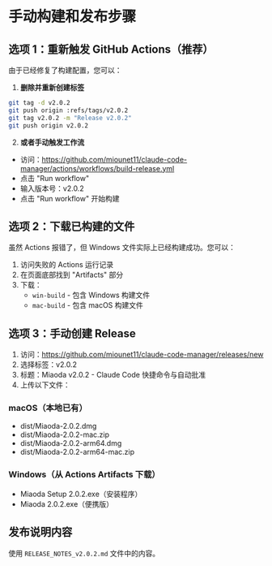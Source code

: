 # 手动构建和发布步骤

## 选项 1：重新触发 GitHub Actions（推荐）

由于已经修复了构建配置，您可以：

1. **删除并重新创建标签**
```bash
git tag -d v2.0.2
git push origin :refs/tags/v2.0.2
git tag v2.0.2 -m "Release v2.0.2"
git push origin v2.0.2
```

2. **或者手动触发工作流**
- 访问：https://github.com/miounet11/claude-code-manager/actions/workflows/build-release.yml
- 点击 "Run workflow"
- 输入版本号：v2.0.2
- 点击 "Run workflow" 开始构建

## 选项 2：下载已构建的文件

虽然 Actions 报错了，但 Windows 文件实际上已经构建成功。您可以：

1. 访问失败的 Actions 运行记录
2. 在页面底部找到 "Artifacts" 部分
3. 下载：
   - `win-build` - 包含 Windows 构建文件
   - `mac-build` - 包含 macOS 构建文件

## 选项 3：手动创建 Release

1. 访问：https://github.com/miounet11/claude-code-manager/releases/new
2. 选择标签：v2.0.2
3. 标题：Miaoda v2.0.2 - Claude Code 快捷命令与自动批准
4. 上传以下文件：

### macOS（本地已有）
- dist/Miaoda-2.0.2.dmg
- dist/Miaoda-2.0.2-mac.zip
- dist/Miaoda-2.0.2-arm64.dmg
- dist/Miaoda-2.0.2-arm64-mac.zip

### Windows（从 Actions Artifacts 下载）
- Miaoda Setup 2.0.2.exe（安装程序）
- Miaoda 2.0.2.exe（便携版）

## 发布说明内容

使用 `RELEASE_NOTES_v2.0.2.md` 文件中的内容。